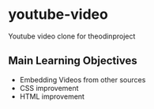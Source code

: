# youtube-video
Youtube video clone for theodinproject

## Main Learning Objectives
* Embedding Videos from other sources
* CSS improvement
* HTML improvement
